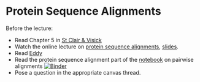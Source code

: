 # Protein Sequence Alignments

Before the lecture:

* Read Chapter 5 in [St Clair & Visick](https://www.jblearning.com/catalog/productdetails/9781284033700/)
* Watch the online lecture on [protein sequence alignments](https://youtu.be/bIelmjRhWsw), [slides](slides/Aligning_protein_sequences.pdf).
* Read [Eddy](https://www.nature.com/articles/nbt0804-1035)
* Read the protein sequence alignment part of the [notebook](https://mybinder.org/v2/gh/statisticalbiotechnology/bb2441/master?filepath=pairwise%2Fpairwise.ipynb
) on pairwise alignments
[![Binder](https://mybinder.org/badge_logo.svg)](https://mybinder.org/v2/gh/statisticalbiotechnology/bb2441/master?filepath=pairwise%2Fpairwise.ipynb)
* Pose a question in the appropriate canvas thread.
